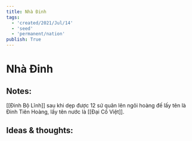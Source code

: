 ```yaml
---
title: Nhà Đinh
tags:
  - 'created/2021/Jul/14'
  - 'seed'
  - 'permanent/nation'
publish: True
---
```

# Nhà Đinh

## Notes:
[[Đinh Bộ Lĩnh]] sau khi dẹp được 12 sứ quân lên ngôi hoàng đế lấy tên là Đinh Tiên Hoàng, lấy tên nước là [[Đại Cồ Việt]].

## Ideas & thoughts:
